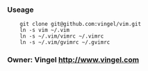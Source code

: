 ### Useage
```
    git clone git@github.com:vingel/vim.git
    ln -s vim ~/.vim
    ln -s ~/.vim/vimrc ~/.vimrc
    ln -s ~/.vim/gvimrc ~/.gvimrc
```

### Owner: Vingel <http://www.vingel.com>
